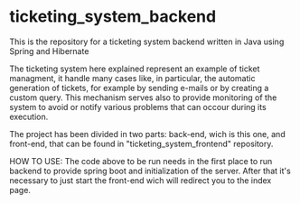 # ticketing_system_backend
This is the repository for a ticketing system backend written in Java using Spring and Hibernate

The ticketing system here explained represent an example of ticket managment, it handle many cases like, in particular, the automatic generation of tickets, for example by sending e-mails or by creating a custom query. This mechanism serves also to provide monitoring of the system to avoid or notify various problems that can occour during its execution. 

The project has been divided in two parts: back-end, wich is this one, and front-end, that can be found in "ticketing_system_frontend" repository.

HOW TO USE:
The code above to be run needs in the first place to run backend to provide spring boot and initialization of the server. After that it's necessary to just start the front-end wich will redirect you to the index page.
